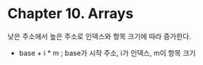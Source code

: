 # Chapter 10. Arrays 

낮은 주소에서 높은 주소로 인덱스와 항목 크기에 따라 증가한다. 

- base + i * m ; base가 시작 주소, i가 인덱스, m이 항목 크기 



